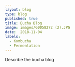 ```yaml
---
layout: blog
type: blog
published: true
title: Bucha Blog
image: images/G0058272 (2).JPG
date:  2018-11-04
labels:
  - Kombucha
  - Fermentation
---
```




Describe the bucha blog
